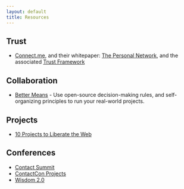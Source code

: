 ```yaml
---
layout: default
title: Resources
---
```


Trust
-----

* [Connect.me][], and their whitepaper: [The Personal Network][], and the associated [Trust Framework][]

Collaboration
-------------

* [Better Means][] - Use open-source decision-making rules, and self-organizing principles to run your real-world projects.

Projects
--------

* [10 Projects to Liberate the Web]

Conferences
-----------

* [Contact Summit]
* [ContactCon Projects]
* [Wisdom 2.0]



[Connect.me]: http://connect.me/
[The Personal Network]: http://blog.connect.me/whitepaper-the-personal-network
[ContactCon Projects]: http://p2pfoundation.net/List_of_ContactCon_Related_Projects
[Better Means]: http://bettermeans.com/
[Adam Apollo]: http://twitter.com/#!/adamapollo
[Jack Senechal]: http://jacksenechal.com/
[Shiloh Boss]: http://www.shilohboss.com/personalpoetic
[Venessa Miemis]: http://twitter.com/#!/VenessaMiemis
[Contact Summit]: http://contactcon.com/
[10 Projects to Liberate the Web]: http://emergentbydesign.com/2011/10/06/10-projects-to-liberate-the-web/
[Connect.me]: http://connect.me/
[Trust Framework]: http://connect.me/c/trust
[The Personal Network]: http://blog.connect.me/whitepaper-the-personal-network
[Wisdom 2.0]: http://www.wisdom2summit.com/